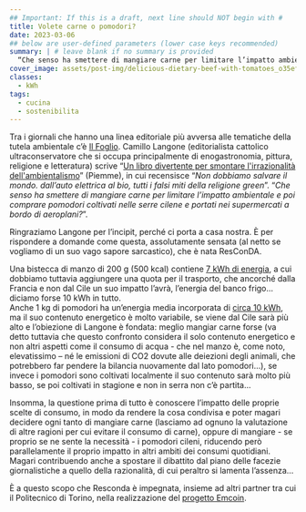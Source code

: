 ```yaml
---
## Important: If this is a draft, next line should NOT begin with #
title: Volete carne o pomodori?
date: 2023-03-06
## below are user-defined parameters (lower case keys recommended)
summary: | # leave blank if no summary is provided
  “Che senso ha smettere di mangiare carne per limitare l’impatto ambientale e poi comprare pomodori coltivati nelle serre cilene e portati nei supermercati a bordo di aeroplani?“
cover_image: assets/post-img/delicious-dietary-beef-with-tomatoes_o35efc # optional
classes:
  - kWh
tags:
  - cucina
  - sostenibilita
---
```


Tra i giornali che hanno una linea editoriale più avversa alle tematiche della tutela ambientale c’è [Il Foglio](https://www.ilfoglio.it/tag/ambientalismo/). Camillo Langone (editorialista cattolico ultraconservatore che si occupa principalmente di enogastronomia, pittura, religione e letteratura) scrive “[Un libro divertente per smontare l'irrazionalità dell'ambientalismo](https://www.ilfoglio.it/preghiera/2023/03/03/news/un-libro-divertente-per-smontare-l-irrazionalita-dell-ambientalismo-5014762/)” (Piemme), in cui recensisce “*Non dobbiamo salvare il mondo. dall’auto elettrica al bio, tutti i falsi miti della religione green*”.
“*Che senso ha smettere di mangiare carne per limitare l’impatto ambientale e poi comprare pomodori coltivati nelle serre cilene e portati nei supermercati a bordo di aeroplani?*”.

Ringraziamo Langone per l’incipit, perché ci porta a casa nostra. &Egrave; per rispondere a domande come questa, assolutamente sensata (al netto se vogliamo di un suo vago sapore sarcastico), che è nata ResConDA.

Una bistecca di manzo di 200 g (500 kcal) contiene [7 kWh di energia](https://www.sciencedirect.com/science/article/pii/S0921344918300181#:~:text=Beef%20stands%20as%20the%20food,(14.5%20KJ%2Fkcal).), a cui dobbiamo tuttavia aggiungere una quota per il trasporto, che ancorché dalla Francia e non dal Cile un suo impatto l’avrà, l’energia del banco frigo…diciamo forse 10 kWh in tutto.  
Anche 1 kg di pomodori ha un’energia media incorporata di [circa 10 kWh](http://www.fraw.org.uk/data/simplicity/coley_1998.pdf), ma il suo contenuto energetico è molto variabile, se viene dal Cile sarà più alto e l’obiezione di Langone è fondata: meglio mangiar carne forse (va detto tuttavia che questo confronto considera il solo contenuto energetico e non altri aspetti come il consumo di acqua - che nel manzo è, come noto, elevatissimo – né le emissioni di CO2 dovute alle deiezioni degli animali, che potrebbero far pendere la bilancia nuovamente dal lato pomodori…), se invece i pomodori sono coltivati localmente il suo contenuto sarà molto più basso, se poi coltivati in stagione e non in serra non c’è partita...

Insomma, la questione prima di tutto è conoscere l’impatto delle proprie scelte di consumo, in modo da rendere la cosa condivisa e poter magari decidere ogni tanto di mangiare carne (lasciamo ad ognuno la valutazione di altre ragioni per cui evitare il consumo di carne), oppure di mangiare - se proprio se ne sente la necessità - i pomodori cileni, riducendo però parallelamente il proprio impatto in altri ambiti dei consumi quotidiani. Magari contribuendo anche a spostare il dibattito dal piano delle facezie giornalistiche a quello della razionalità, di cui peraltro si lamenta l’assenza…

&Egrave; a questo scopo che Resconda è impegnata, insieme ad altri partner tra cui il Politecnico di Torino, nella realizzazione del [progetto Emcoin](/articles/pubblicato-il-bando-di-ricerca-emcoin-1/).


<!--
  created 2023-03-06 09:02:29.522626 +0100 CET m=+0.114409209
-->